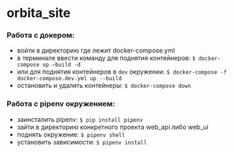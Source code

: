 # orbita_site

### Работа с докером:
- войти в директорию где лежит docker-compose.yml
- в терминале ввести команду для поднятия контейнеров:
```$ docker-compose up —build -d```
- или для поднятия контейнеров в `dev` окружении:
```$ docker-compose -f docker-compose.dev.yml up --build```
- остановить и удалить контейнеры:
```$ docker-compose down```

### Работа с pipenv окружением:
- заинсталить pipenv:
```$ pip install pipenv```
- зайти в директорию конкретного проекта web_api либо web_ui
- поднять окружение:
```$ pipenv shell```
- установить зависимости:
```$ pipenv install```
